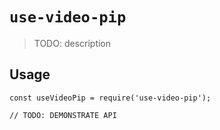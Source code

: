 # `use-video-pip`

> TODO: description

## Usage

```
const useVideoPip = require('use-video-pip');

// TODO: DEMONSTRATE API
```
